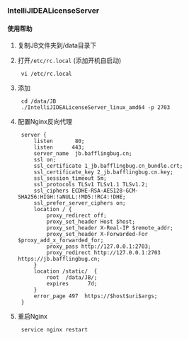 ### IntelliJIDEALicenseServer

#### 使用帮助
1. 复制JB文件夹到/data目录下
2. 打开`/etc/rc.local` (添加开机自启动)

        vi /etc/rc.local

3. 添加

        cd /data/JB
        ./IntelliJIDEALicenseServer_linux_amd64 -p 2703

4. 配置Nginx反向代理

        server {
            listen       80;
            listen      443;
            server_name  jb.bafflingbug.cn;
            ssl on;
            ssl_certificate 1_jb.bafflingbug.cn_bundle.crt;
            ssl_certificate_key 2_jb.bafflingbug.cn.key;
            ssl_session_timeout 5m;
            ssl_protocols TLSv1 TLSv1.1 TLSv1.2;
            ssl_ciphers ECDHE-RSA-AES128-GCM-SHA256:HIGH:!aNULL:!MD5:!RC4:!DHE;
            ssl_prefer_server_ciphers on;
            location / {
                proxy_redirect off;
                proxy_set_header Host $host;
                proxy_set_header X-Real-IP $remote_addr;
                proxy_set_header X-Forwarded-For $proxy_add_x_forwarded_for;
                proxy_pass http://127.0.0.1:2703;
                proxy_redirect http://127.0.0.1:2703 https://jb.bafflingbug.cn;
            }
            location /static/  { 
                root  /data/JB/;
                expires      7d; 
            } 
            error_page 497  https://$host$uri$args;
        }

5. 重启Nginx

        service nginx restart